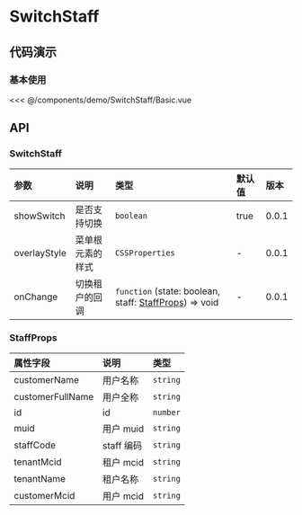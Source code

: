 <script setup>
import Basic from './demo/SwitchStaff/Basic.vue'
</script>

# SwitchStaff

## 代码演示

### 基本使用

<DemoContainer>
  <Basic/>
</DemoContainer>

<<< @/components/demo/SwitchStaff/Basic.vue

## API

### SwitchStaff

| 参数         | 说明             | 类型                                                                    | 默认值 | 版本  |
| :----------- | :--------------- | :---------------------------------------------------------------------- | :----- | :---- |
| showSwitch   | 是否支持切换     | `boolean`                                                               | true   | 0.0.1 |
| overlayStyle | 菜单根元素的样式 | `CSSProperties`                                                         | -      | 0.0.1 |
| onChange     | 切换租户的回调   | `function` (state: boolean, staff: [StaffProps](./#staffprops)) => void | -      | 0.0.1 |

### StaffProps

| 属性字段         | 说明       | 类型     |
| :--------------- | :--------- | :------- |
| customerName     | 用户名称   | `string` |
| customerFullName | 用户全称   | `string` |
| id               | id         | `number` |
| muid             | 用户 muid  | `string` |
| staffCode        | staff 编码 | `string` |
| tenantMcid       | 租户 mcid  | `string` |
| tenantName       | 租户名称   | `string` |
| customerMcid     | 用户 mcid  | `string` |
